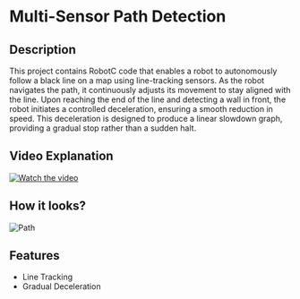 # Multi-Sensor Path Detection

## Description
This project contains RobotC code that enables a robot to autonomously follow a black line on a map using line-tracking sensors. As the robot navigates the path, it continuously adjusts its movement to stay aligned with the line. Upon reaching the end of the line and detecting a wall in front, the robot initiates a controlled deceleration, ensuring a smooth reduction in speed. This deceleration is designed to produce a linear slowdown graph, providing a gradual stop rather than a sudden halt.

## Video Explanation

[![Watch the video](https://img.youtube.com/vi/4AnnwgHf8pI/0.jpg)](https://www.youtube.com/watch?v=4AnnwgHf8pI)

## How it looks?

![Path](https://github.com/busycaesar/RobotC_Projects/assets/97539345/74469f5e-a5f4-4ec1-a570-0886b304a97b)

## Features

- Line Tracking
- Gradual Deceleration
